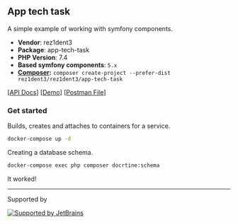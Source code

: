 ## App tech task

A simple example of working with symfony components.

* **Vendor**: rez1dent3
* **Package**: app-tech-task
* **PHP Version**: 7.4
* **Based symfony components**: `5.x`
* **[Composer](https://getcomposer.org/):** `composer create-project --prefer-dist rez1dent3/rez1dent3/app-tech-task`

[[API Docs](https://documenter.getpostman.com/view/5325225/TVKA5eob)] 
[[Demo](https://tech-task-app.herokuapp.com/)] 
[[Postman File](https://raw.githubusercontent.com/rez1dent3/app-tech-task/master/API.postman_collection.json)]

### Get started 

Builds, creates and attaches to containers for a service.
```bash
docker-compose up -d
```

Creating a database schema.
```bash
docker-compose exec php composer docrtine:schema
```

It worked!

---
Supported by

[![Supported by JetBrains](https://cdn.rawgit.com/bavix/development-through/46475b4b/jetbrains.svg)](https://www.jetbrains.com/)

